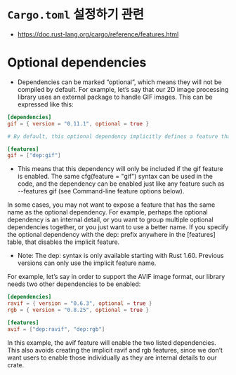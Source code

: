 # `Cargo.toml` 설정하기 관련

- https://doc.rust-lang.org/cargo/reference/features.html

# Optional dependencies

- Dependencies can be marked “optional”, which means they will not be compiled by default. For example, let’s say that our 2D image processing library uses an external package to handle GIF images. This can be expressed like this:

```toml
[dependencies]
gif = { version = "0.11.1", optional = true }

# By default, this optional dependency implicitly defines a feature that looks like this:

[features]
gif = ["dep:gif"]
```

- This means that this dependency will only be included if the gif feature is enabled. The same cfg(feature = "gif") syntax can be used in the code, and the dependency can be enabled just like any feature such as --features gif (see Command-line feature options below).

In some cases, you may not want to expose a feature that has the same name as the optional dependency. For example, perhaps the optional dependency is an internal detail, or you want to group multiple optional dependencies together, or you just want to use a better name. If you specify the optional dependency with the dep: prefix anywhere in the [features] table, that disables the implicit feature.

- Note: The dep: syntax is only available starting with Rust 1.60. Previous versions can only use the implicit feature name.

For example, let’s say in order to support the AVIF image format, our library needs two other dependencies to be enabled:

```toml
[dependencies]
ravif = { version = "0.6.3", optional = true }
rgb = { version = "0.8.25", optional = true }

[features]
avif = ["dep:ravif", "dep:rgb"]
```

In this example, the avif feature will enable the two listed dependencies. This also avoids creating the implicit ravif and rgb features, since we don’t want users to enable those individually as they are internal details to our crate.
